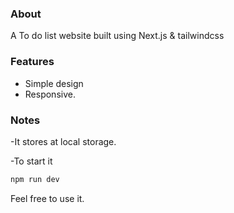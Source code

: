 
### About
A To do list website built using Next.js & tailwindcss

### Features
- Simple design
- Responsive.

### Notes
-It stores at local storage.

-To start it
```bash
npm run dev
```


Feel free to use it.
